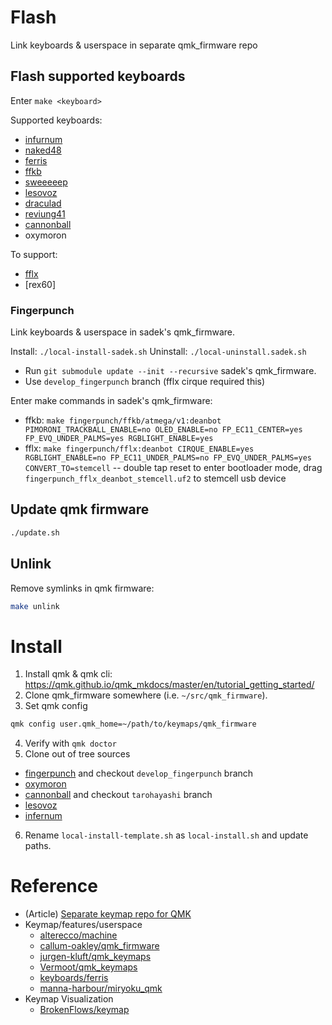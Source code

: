 # Flash

Link keyboards & userspace in separate qmk_firmware repo

## Flash supported keyboards

Enter `make <keyboard>`

Supported keyboards:

- [infurnum](https://github.com/HaiZeus0411/Infernum-Files)
- [naked48](https://github.com/qmk/qmk_firmware/tree/master/keyboards/naked48)
- [ferris](https://github.com/qmk/qmk_firmware/tree/master/keyboards/ferris)
- [ffkb](https://github.com/sadekbaroudi/qmk_firmware/tree/master/keyboards/fingerpunch/ffkb)
- [sweeeeep](https://github.com/sadekbaroudi/qmk_firmware/tree/master/keyboards/fingerpunch/sweeeeep)
- [lesovoz](https://github.com/Tsquash/vial-qmk/tree/lesovoz/keyboards/lesovoz)
- [draculad](https://github.com/qmk/qmk_firmware/tree/master/keyboards/draculad)
- [reviung41](https://github.com/qmk/qmk_firmware/tree/master/keyboards/reviung/reviung41)
- [cannonball](https://github.com/Taro-Hayashi/qmk_firmware/tree/tarohayashi/keyboards/tarohayashi/cannonball)
- oxymoron

To support:
- [fflx](https://github.com/sadekbaroudi/qmk_firmware/tree/master/keyboards/fingerpunch/fflx)
- [rex60]

### Fingerpunch

Link keyboards & userspace in sadek's qmk_firmware.

Install: `./local-install-sadek.sh`
Uninstall: `./local-uninstall.sadek.sh`

- Run `git submodule update --init --recursive` sadek's qmk_firmware.
- Use `develop_fingerpunch` branch (fflx cirque required this)

Enter make commands in sadek's qmk_firmware:

- ffkb: `make fingerpunch/ffkb/atmega/v1:deanbot PIMORONI_TRACKBALL_ENABLE=no OLED_ENABLE=no FP_EC11_CENTER=yes FP_EVQ_UNDER_PALMS=yes RGBLIGHT_ENABLE=yes`
- fflx: `make fingerpunch/fflx:deanbot CIRQUE_ENABLE=yes RGBLIGHT_ENABLE=no FP_EC11_UNDER_PALMS=no FP_EVQ_UNDER_PALMS=yes CONVERT_TO=stemcell`
-- double tap reset to enter bootloader mode, drag `fingerpunch_fflx_deanbot_stemcell.uf2` to stemcell usb device

## Update qmk firmware

```sh
./update.sh
```

## Unlink

Remove symlinks in qmk firmware:

```sh
make unlink
```

# Install

1. Install qmk & qmk cli: https://qmk.github.io/qmk_mkdocs/master/en/tutorial_getting_started/
2. Clone qmk_firmware somewhere (i.e. `~/src/qmk_firmware`).
3. Set qmk config
  ```sh
  qmk config user.qmk_home=~/path/to/keymaps/qmk_firmware
  ```
4. Verify with `qmk doctor`
5. Clone out of tree sources 
  - [fingerpunch](https://github.com/sadekbaroudi/qmk_firmware) and checkout `develop_fingerpunch` branch
  - [oxymoron](https://github.com/deanbot/oxymoron)
  - [cannonball](https://github.com/Taro-Hayashi/qmk_firmware) and checkout `tarohayashi` branch
  - [lesovoz](https://github.com/deanbot/lesovoz)
  - [infernum](https://github.com/HaiZeus0411/Infernum-Files)
6. Rename `local-install-template.sh` as `local-install.sh` and update paths.

# Reference

- (Article) [Separate keymap repo for QMK](https://medium.com/@patrick.elmquist/separate-keymap-repo-for-qmk-136ff5a419bd)
- Keymap/features/userspace
  - [alterecco/machine](https://github.com/alterecco/machine/tree/main/qmk)
  - [callum-oakley/qmk_firmware](https://github.com/callum-oakley/qmk_firmware/tree/master/users/callum)
  - [jurgen-kluft/qmk_keymaps](https://github.com/jurgen-kluft/qmk-keyboards/tree/master/kyria/keymaps/jurgen-kluft)
  - [Vermoot/qmk_keymaps](https://github.com/Vermoot/qmk_keymaps/blob/master/kyria/keymaps/Vermoot/)
  - [keyboards/ferris](https://github.com/qmk/qmk_firmware/tree/master/keyboards/ferris/keymaps/default)
  - [manna-harbour/miryoku_qmk](https://github.com/manna-harbour/miryoku_qmk/tree/miryoku/users/manna-harbour_miryoku)
- Keymap Visualization
  - [BrokenFlows/keymap](https://github.com/BrokenFlows/keymap)